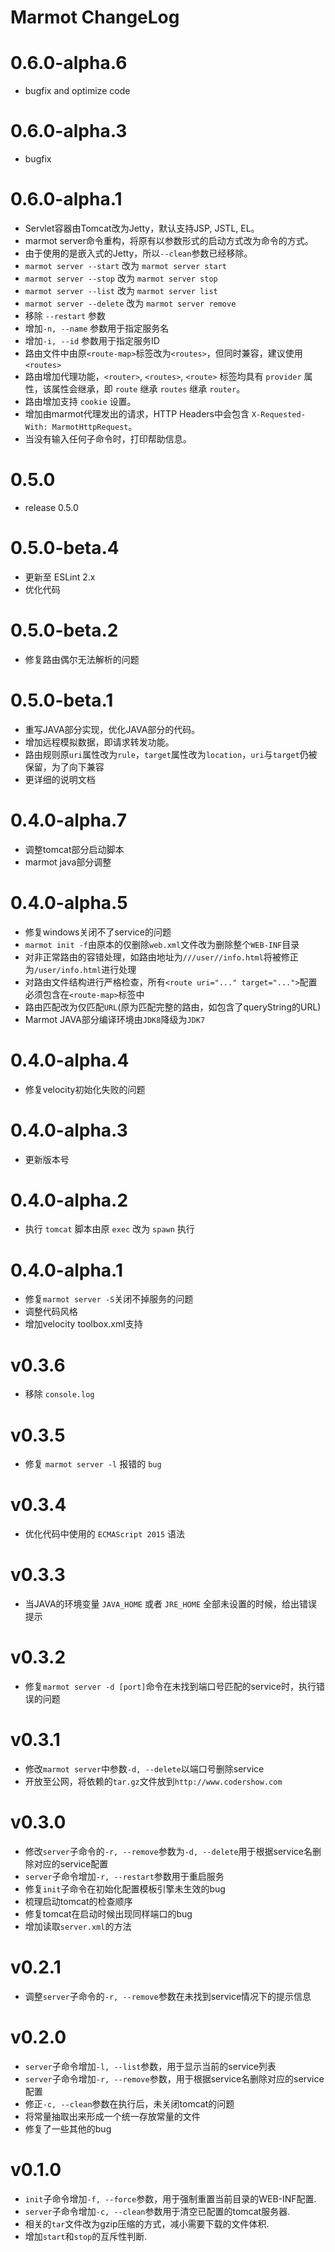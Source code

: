 # Marmot ChangeLog

# 0.6.0-alpha.6

* bugfix and optimize code

# 0.6.0-alpha.3

* bugfix

# 0.6.0-alpha.1

* Servlet容器由Tomcat改为Jetty，默认支持JSP, JSTL, EL。
* marmot server命令重构，将原有以参数形式的启动方式改为命令的方式。
* 由于使用的是嵌入式的Jetty，所以`--clean`参数已经移除。
* `marmot server --start` 改为 `marmot server start`
* `marmot server --stop` 改为 `marmot server stop`
* `marmot server --list` 改为 `marmot server list`
* `marmot server --delete` 改为 `marmot server remove`
* 移除 `--restart` 参数
* 增加`-n, --name` 参数用于指定服务名
* 增加`-i, --id` 参数用于指定服务ID
* 路由文件中由原`<route-map>`标签改为`<routes>`，但同时兼容，建议使用`<routes>`
* 路由增加代理功能，`<router>`, `<routes>`, `<route>` 标签均具有 `provider` 属性，该属性会继承，即 `route` 继承 `routes` 继承 `router`。
* 路由增加支持 `cookie` 设置。
* 增加由marmot代理发出的请求，HTTP Headers中会包含 `X-Requested-With: MarmotHttpRequest`。
* 当没有输入任何子命令时，打印帮助信息。

# 0.5.0

* release 0.5.0

# 0.5.0-beta.4

* 更新至 ESLint 2.x
* 优化代码

# 0.5.0-beta.2

* 修复路由偶尔无法解析的问题

# 0.5.0-beta.1

* 重写JAVA部分实现，优化JAVA部分的代码。
* 增加远程模拟数据，即请求转发功能。
* 路由规则原`uri`属性改为`rule`，`target`属性改为`location`，`uri`与`target`仍被保留，为了向下兼容
* 更详细的说明文档

# 0.4.0-alpha.7

* 调整tomcat部分启动脚本
* marmot java部分调整

# 0.4.0-alpha.5

* 修复windows关闭不了service的问题
* `marmot init -f`由原本的仅删除`web.xml`文件改为删除整个`WEB-INF`目录
* 对非正常路由的容错处理，如路由地址为`///user//info.html`将被修正为`/user/info.html`进行处理
* 对路由文件结构进行严格检查，所有`<route uri="..." target="...">`配置必须包含在`<route-map>`标签中
* 路由匹配改为仅匹配`URL`(原为匹配完整的路由，如包含了queryString的URL)
* Marmot JAVA部分编译环境由`JDK8`降级为`JDK7`

# 0.4.0-alpha.4

* 修复velocity初始化失败的问题

# 0.4.0-alpha.3

* 更新版本号

# 0.4.0-alpha.2

* 执行 `tomcat` 脚本由原 `exec` 改为 `spawn` 执行

# 0.4.0-alpha.1

* 修复`marmot server -S`关闭不掉服务的问题
* 调整代码风格
* 增加velocity toolbox.xml支持

# v0.3.6

* 移除 `console.log`

# v0.3.5

* 修复 `marmot server -l` 报错的 `bug`

# v0.3.4

* 优化代码中使用的 `ECMAScript 2015` 语法

# v0.3.3

* 当JAVA的环境变量 `JAVA_HOME` 或者 `JRE_HOME` 全部未设置的时候，给出错误提示

# v0.3.2

* 修复`marmot server -d [port]`命令在未找到端口号匹配的service时，执行错误的问题

# v0.3.1

* 修改`marmot server`中参数`-d, --delete`以端口号删除service
* 开放至公网，将依赖的`tar.gz`文件放到`http://www.codershow.com`

# v0.3.0

* 修改`server`子命令的`-r, --remove`参数为`-d, --delete`用于根据service名删除对应的service配置
* `server`子命令增加`-r, --restart`参数用于重启服务
* 修复`init`子命令在初始化配置模板引擎未生效的bug
* 梳理启动tomcat的检查顺序
* 修复tomcat在启动时候出现同样端口的bug
* 增加读取`server.xml`的方法

# v0.2.1

* 调整`server`子命令的`-r, --remove`参数在未找到service情况下的提示信息

# v0.2.0

* `server`子命令增加`-l, --list`参数，用于显示当前的service列表
* `server`子命令增加`-r, --remove`参数，用于根据service名删除对应的service配置
* 修正`-c, --clean`参数在执行后，未关闭tomcat的问题
* 将常量抽取出来形成一个统一存放常量的文件
* 修复了一些其他的bug

# v0.1.0

* `init`子命令增加`-f, --force`参数，用于强制重置当前目录的WEB-INF配置.
* `server`子命令增加`-c, --clean`参数用于清空已配置的tomcat服务器.
* 相关的`tar`文件改为gzip压缩的方式，减小需要下载的文件体积.
* 增加`start`和`stop`的互斥性判断.
